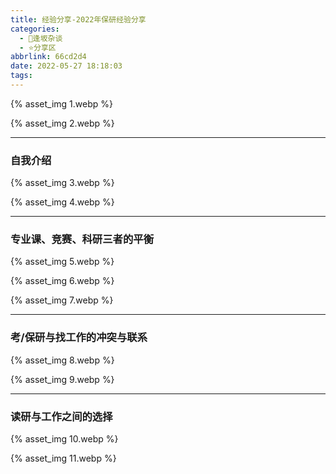 ```yaml
---
title: 经验分享-2022年保研经验分享
categories:
  - 🌙逢坂杂谈
  - ⭐分享区
abbrlink: 66cd2d4
date: 2022-05-27 18:18:03
tags:
---
```


{% asset_img 1.webp %}

<!--more-->

{% asset_img 2.webp %}

***

### 自我介绍

{% asset_img 3.webp %}

{% asset_img 4.webp %}

***

### 专业课、竞赛、科研三者的平衡

{% asset_img 5.webp %}

{% asset_img 6.webp %}

{% asset_img 7.webp %}

***

### 考/保研与找工作的冲突与联系

{% asset_img 8.webp %}

{% asset_img 9.webp %}

***

### 读研与工作之间的选择

{% asset_img 10.webp %}

{% asset_img 11.webp %}
